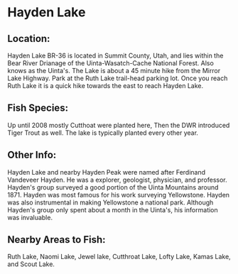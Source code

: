 # Hayden Lake

## Location:
Hayden Lake BR-36 is located in Summit County, Utah, and lies within the Bear River Drianage of the Uinta-Wasatch-Cache National Forest. Also knows as the Uinta's. The Lake is about a 45 minute hike from the Mirror Lake Highway. Park at the Ruth Lake trail-head parking lot. Once you reach Ruth Lake it is a quick hike towards the east to reach Hayden Lake.

## Fish Species:
Up until 2008 mostly Cutthoat were planted here, Then the DWR introduced Tiger Trout as well. The lake is typically planted every other year.

## Other Info:
Hayden Lake and nearby Hayden Peak were named after Ferdinand Vandeveer Hayden. He was a explorer, geologist, physician, and professor. Hayden's group surveyed a good portion of the Uinta Mountains around 1871. Hayden was most famous for his work surveying Yellowstone. Hayden was also instrumental in making Yellowstone a national park. Although Hayden's group only spent about a month in the Uinta's, his information was invaluable.

## Nearby Areas to Fish:
Ruth Lake, Naomi Lake, Jewel lake, Cutthroat Lake, Lofty Lake, Kamas Lake, and Scout Lake.
